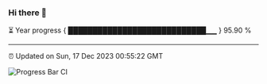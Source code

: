 ### Hi there 👋

⏳ Year progress { ████████████████████████████▁▁ } 95.90 %

---

⏰ Updated on Sun, 17 Dec 2023 00:55:22 GMT

![Progress Bar CI](https://github.com/liununu/liununu/workflows/Progress%20Bar%20CI/badge.svg)
